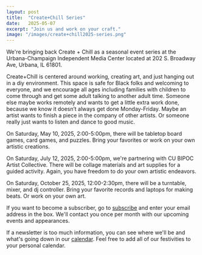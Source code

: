 ```yaml
---
layout: post
title:  "Create+Chill Series"
date:   2025-05-07
excerpt: "Join us and work on your craft."
image: "/images/create+chill2025-series.png"
---
```


We're bringing back Create + Chill as a seasonal event series at the Urbana-Champaign Independent Media Center located at 202 S. Broadway Ave, Urbana, IL 61801.

Create+Chill is centered around working, creating art, and just hanging out in a diy environment. This space is safe for Black folks and welcoming to everyone, and we encourage all ages including families with children to come through and get some adult talking to another adult time. Someone else maybe works remotely and wants to get a little extra work done, because we know it doesn’t always get done Monday-Friday. Maybe an artist wants to finish a piece in the company of other artists. Or someone really just wants to listen and dance to good music. 

On Saturday, May 10, 2025, 2:00-5:00pm, there will be tabletop board games, card games, and puzzles. Bring your favorites or work on your own artistic creations.

On Saturday, July 12, 2025, 2:00-5:00pm, we're partnering with CU BIPOC Artist Collective. There will be collage materials and art supplies for a guided activity. Again, you have freedom to do your own artistic endeavors.

On Saturday, October 25, 2025, 12:00-2:30pm, there will be a turntable, mixer, and dj controller. Bring your favorite records and laptops for making beats. Or work on your own art.

If you want to become a subscriber, go to [subscribe](https://wearedtb.com/subscribe/) and enter your email address in the box. We'll contact you once per month with our upcoming events and appearances. 

If a newsletter is too much information, you can see where we'll be and what's going down in our [calendar](https://wearedtb.com/calendar/). Feel free to add all of our festivities to your personal calendar.
